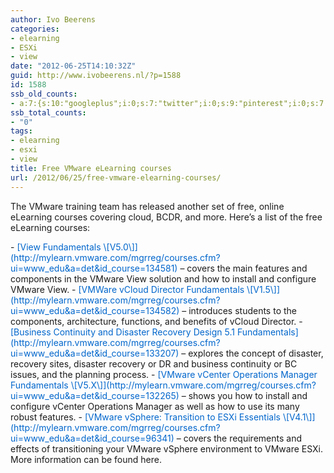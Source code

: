 ```yaml
---
author: Ivo Beerens
categories:
- elearning
- ESXi
- view
date: "2012-06-25T14:10:32Z"
guid: http://www.ivobeerens.nl/?p=1588
id: 1588
ssb_old_counts:
- a:7:{s:10:"googleplus";i:0;s:7:"twitter";i:0;s:9:"pinterest";i:0;s:7:"fbshare";i:0;s:8:"linkedin";i:0;s:6:"reddit";i:0;s:6:"tumblr";i:0;}
ssb_total_counts:
- "0"
tags:
- elearning
- esxi
- view
title: Free VMware eLearning courses
url: /2012/06/25/free-vmware-elearning-courses/
---
```


The VMware training team has released another set of free, online eLearning courses covering cloud, BCDR, and more. Here’s a list of the free eLearning courses:

<div class="entry-body">- <font color="#0066cc">[View Fundamentals \[V5.0\]](http://mylearn.vmware.com/mgrreg/courses.cfm?ui=www_edu&a=det&id_course=134581)</font> – covers the main features and components in the VMware View solution and how to install and configure VMware View.
- <font color="#0066cc">[VMWare vCloud Director Fundamentals \[V1.5\]](http://mylearn.vmware.com/mgrreg/courses.cfm?ui=www_edu&a=det&id_course=134582)</font> – introduces students to the components, architecture, functions, and benefits of vCloud Director.
- <font color="#0066cc">[Business Continuity and Disaster Recovery Design 5.1 Fundamentals](http://mylearn.vmware.com/mgrreg/courses.cfm?ui=www_edu&a=det&id_course=133207)</font> – explores the concept of disaster, recovery sites, disaster recovery or DR and business continuity or BC issues, and the planning process.
- <font color="#0066cc">[VMware vCenter Operations Manager Fundamentals \[V5.X\]](http://mylearn.vmware.com/mgrreg/courses.cfm?ui=www_edu&a=det&id_course=132265)</font> – shows you how to install and configure vCenter Operations Manager as well as how to use its many robust features.
- <font color="#0066cc">[VMware vSphere: Transition to ESXi Essentials \[V4.1\]](http://mylearn.vmware.com/mgrreg/courses.cfm?ui=www_edu&a=det&id_course=96341)</font> – covers the requirements and effects of transitioning your VMware vSphere environment to VMware ESXi.

</div>More information can be found here.
